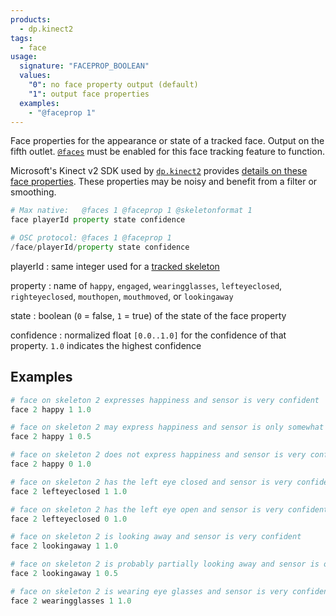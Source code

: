 ```yaml
---
products:
  - dp.kinect2
tags:
  - face
usage:
  signature: "FACEPROP_BOOLEAN"
  values:
    "0": no face property output (default)
    "1": output face properties
  examples:
    - "@faceprop 1"
---
```


Face properties for the appearance or state of a tracked face.
Output on the fifth outlet. [`@faces`](faces.md) must be enabled for this face
tracking feature to function.

Microsoft's Kinect v2 SDK used by [`dp.kinect2`](../dp.kinect2.md) provides
[details on these face properties](https://learn.microsoft.com/en-us/previous-versions/windows/kinect/dn782034(v=ieb.10)#face-properties).
These properties may be noisy and benefit from a filter or smoothing.

```python
# Max native:   @faces 1 @faceprop 1 @skeletonformat 1
face playerId property state confidence

# OSC protocol: @faces 1 @faceprop 1
/face/playerId/property state confidence
```

playerId
: same integer used for a [tracked skeleton](skeleton.md#user-identification)

property
: name of `happy`, `engaged`, `wearingglasses`, `lefteyeclosed`, `righteyeclosed`,
  `mouthopen`, `mouthmoved`, or `lookingaway`

state
: boolean (`0` = false, `1` = true) of the state of the face property

confidence
: normalized float `[0.0..1.0]` for the confidence of that property.
  `1.0` indicates the highest confidence

## Examples

```python
# face on skeleton 2 expresses happiness and sensor is very confident
face 2 happy 1 1.0

# face on skeleton 2 may express happiness and sensor is only somewhat confident
face 2 happy 1 0.5

# face on skeleton 2 does not express happiness and sensor is very confident
face 2 happy 0 1.0

# face on skeleton 2 has the left eye closed and sensor is very confident
face 2 lefteyeclosed 1 1.0

# face on skeleton 2 has the left eye open and sensor is very confident
face 2 lefteyeclosed 0 1.0

# face on skeleton 2 is looking away and sensor is very confident
face 2 lookingaway 1 1.0

# face on skeleton 2 is probably partially looking away and sensor is only somewhat confident
face 2 lookingaway 1 0.5

# face on skeleton 2 is wearing eye glasses and sensor is very confident
face 2 wearingglasses 1 1.0
```
